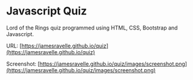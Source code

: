 # Javascript Quiz

Lord of the Rings quiz programmed using HTML, CSS, Bootstrap and Javascript.

URL: [https://jamesravelle.github.io/quiz](https://jamesravelle.github.io/quiz)

Screenshot: [https://jamesravelle.github.io/quiz/images/screenshot.png](https://jamesravelle.github.io/quiz/images/screenshot.png)
